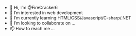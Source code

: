 - 👋 Hi, I’m @FireCracker6
- 👀 I’m interested in web development
- 🌱 I’m currently learning HTML/CSS/Javascript/C-sharp/.NET
- 💞️ I’m looking to collaborate on ...
- 📫 How to reach me ...

<!---
FireCracker6/FireCracker6 is a ✨ special ✨ repository because its `README.md` (this file) appears on your GitHub profile.
You can click the Preview link to take a look at your changes.
--->
